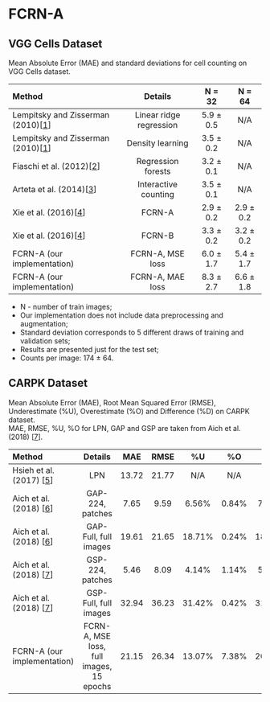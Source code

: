 # FCRN-A

## VGG Cells Dataset
Mean Absolute Error (MAE) and standard deviations for cell counting on VGG Cells dataset.

| Method                                | Details                 | N = 32    | N = 64    |
| :---                                  | :---:                   | :---:     | :---:     |
| Lempitsky and Zisserman (2010)\[[1]\] | Linear ridge regression | 5.9 ± 0.5 | N/A       |
| Lempitsky and Zisserman (2010)\[[1]\] | Density learning        | 3.5 ± 0.2 | N/A       |
| Fiaschi et al. (2012)\[[2]\]          | Regression forests      | 3.2 ± 0.1 | N/A       |
| Arteta et al. (2014)\[[3]\]           | Interactive counting    | 3.5 ± 0.1 | N/A       |
| Xie et al. (2016)\[[4]\]              | FCRN-A                  | 2.9 ± 0.2 | 2.9 ± 0.2 |
| Xie et al. (2016)\[[4]\]              | FCRN-B                  | 3.3 ± 0.2 | 3.2 ± 0.2 |
| FCRN-A (our implementation)           | FCRN-A, MSE loss        | 6.0 ± 1.7 | 5.4 ± 1.7 |
| FCRN-A (our implementation)           | FCRN-A, MAE loss        | 8.3 ± 2.7 | 6.6 ± 1.8 |

* N - number of train images;
* Our implementation does not include data preprocessing and augmentation;
* Standard deviation corresponds to 5 different draws of training and validation sets;
* Results are presented just for the test set;
* Counts per image: 174 ± 64.

## CARPK Dataset
Mean Absolute Error (MAE), Root Mean Squared Error (RMSE), Underestimate (%U), Overestimate (%O) and Difference (%D) on CARPK dataset.  
MAE, RMSE, %U, %O for LPN, GAP and GSP are taken from Aich et al. (2018) \[[7]\].

| Method                      | Details                                  | MAE   | RMSE  | %U     | %O    |  %D    |
| :---                        | :---:                                    | :---: | :---: | :---:  | :---: | :---:  | 
| Hsieh et al. (2017) \[[5]\] | LPN                                      | 13.72 | 21.77 |  N/A   |  N/A  |  N/A   |
| Aich et al. (2018) \[[6]\]  | GAP-224, patches                         |  7.65 |  9.59 |  6.56% | 0.84% |  7.40% |
| Aich et al. (2018) \[[6]\]  | GAP-Full, full images                    | 19.61 | 21.65 | 18.71% | 0.24% | 18.95% |
| Aich et al. (2018) \[[7]\]  | GSP-224, patches                         |  5.46 |  8.09 |  4.14% | 1.14% |  5.28% |
| Aich et al. (2018) \[[7]\]  | GSP-Full, full images                    | 32.94 | 36.23 | 31.42% | 0.42% | 31.84% |
| FCRN-A (our implementation) | FCRN-A, MSE loss, full images, 15 epochs | 21.15 | 26.34 | 13.07% | 7.38% | 20.45% |


[1]: https://www.robots.ox.ac.uk/~vgg/publications/2010/Lempitsky10b/lempitsky10b.pdf
[2]: https://www.researchgate.net/publication/261130953_Learning_to_count_with_regression_forest_and_structured_labels
[3]: https://www.robots.ox.ac.uk/~vgg/publications/2014/Arteta14/arteta14.pdf
[4]: http://www.robots.ox.ac.uk/~vgg/publications/2016/Xie16/xie16.pdf
[5]: https://arxiv.org/abs/1707.05972
[6]: https://arxiv.org/abs/1803.05494
[7]: https://arxiv.org/abs/1805.11123

